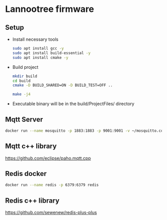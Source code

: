 # Lannootree firmware

## Setup
- Install necessary tools

  ```bash
  sudo apt install gcc -y
  sudo apt install build-essential -y
  sudo apt install cmake -y
  ```
- Build project
  ```bash
  mkdir build
  cd build
  cmake -D BUILD_SHARED=ON -D BUILD_TEST=OFF ..

  make -j4
  ```

- Executable binary will be in the build/ProjectFiles/ directory

## Mqtt Server

```bash
docker run --name mosquitto -p 1883:1883 -p 9001:9001 -v ~/mosquitto.conf:/mosquitto/config/mosquitto.conf eclipse-mosquitto
```

## Mqtt c++ library

https://github.com/eclipse/paho.mqtt.cpp

## Redis docker

```bash
docker run --name redis -p 6379:6379 redis
```

## Redis c++ library

https://github.com/sewenew/redis-plus-plus
